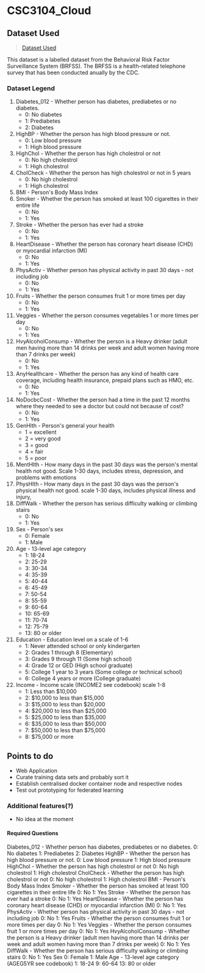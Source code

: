 # CSC3104_Cloud

## Dataset Used
> [Dataset Used](https://www.kaggle.com/datasets/alexteboul/diabetes-health-indicators-dataset/data?select=diabetes_binary_5050split_health_indicators_BRFSS2015.csv)

This dataset is a labelled dataset from the Behavioral Risk Factor Surveillance System (BRFSS). The BRFSS is a health-related telephone survey that has been conducted anually by the CDC. 

### Dataset Legend
1. Diabetes_012 - Whether person has diabetes, prediabetes or no diabetes.
    - 0: No diabetes
    - 1: Prediabetes
    - 2: Diabetes
2. HighBP - Whether the person has high blood pressure or not.
    - 0: Low blood pressure
    - 1: High blood pressure
3. HighChol - Whether the person has high cholestrol or not 
    - 0: No high cholestrol
    - 1: High cholestrol
4. CholCheck - Whether the person has high cholestrol or not in 5 years
    - 0: No high cholestrol
    - 1: High cholestrol
5. BMI - Person's Body Mass Index 
6. Smoker - Whether the person has smoked at least 100 cigarettes in their entire life
    - 0: No 
    - 1: Yes
7. Stroke - Whether the person has ever had a stroke 
    - 0: No 
    - 1: Yes
8. HeartDisease - Whether the person has coronary heart disease (CHD) or myocardial infarction (MI) 
    - 0: No 
    - 1: Yes
9. PhysActiv - Whether person has physical activity in past 30 days - not including job 
    - 0: No 
    - 1: Yes
10. Fruits - Whether the person consumes fruit 1 or more times per day
    - 0: No 
    - 1: Yes
11. Veggies - Whether the person consumes vegetables 1 or more times per day
    - 0: No 
    - 1: Yes
12. HvyAlcoholConsump - Whether the person is a Heavy drinker (adult men having more than 14 drinks per week and adult women having more than 7 drinks per week)
    - 0: No 
    - 1: Yes
13. AnyHealthcare - Whether the person has any kind of health care coverage, including health insurance, prepaid plans such as HMO, etc.
    - 0: No 
    - 1: Yes
14. NoDocbcCost - Whether the person had a time in the past 12 months where they needed to see a doctor but could not because of cost? 
    - 0: No 
    - 1: Yes
15. GenHlth - Person's general your health
    - 1 = excellent 
    - 2 = very good 
    - 3 = good 
    - 4 = fair 
    - 5 = poor
16. MentHlth -  How many days in the past 30 days was the person's mental health not good. Scale 1-30 days, includes stress, depression, and problems with emotions
17. PhysHlth - How many days in the past 30 days was the person's physical health not good. scale 1-30 days, includes physical illness and injury, 
18. DiffWalk - Whether the person has serious difficulty walking or climbing stairs
    - 0: No 
    - 1: Yes
19. Sex - Person's sex
    - 0: Female
    - 1: Male
20. Age - 13-level age category
    - 1: 18-24
    - 2: 25-29
    - 3: 30-34
    - 4: 35-39
    - 5: 40-44
    - 6: 45-49
    - 7: 50-54
    - 8: 55-59
    - 9: 60-64
    - 10: 65-69
    - 11: 70-74
    - 12: 75-79
    - 13: 80 or older 
21. Education - Education level on a scale of 1-6
    - 1: Never attended school or only kindergarten  
    - 2: Grades 1 through 8 (Elementary)
    - 3: Grades 9 through 11 (Some high school) 
    - 4: Grade 12 or GED (High school graduate) 
    - 5: College 1 year to 3 years (Some college or technical school) 
    - 6: College 4 years or more (College graduate)
22. Income - Income scale (INCOME2 see codebook) scale 1-8 
    - 1: Less than $10,000
    - 2: $10,000 to less than $15,000
    - 3: $15,000 to less than $20,000
    - 4: $20,000 to less than $25,000
    - 5: $25,000 to less than $35,000
    - 6: $35,000 to less than $50,000
    - 7: $50,000 to less than $75,000
    - 8: $75,000 or more

## Points to do

- Web Application
- Curate training data sets and probably sort it
- Establish centralised docker container node and respective nodes
- Test out prototyping for federated learning

### Additional features(?)
- No idea at the moment

#### Required Questions
Diabetes_012 - Whether person has diabetes, prediabetes or no diabetes.
0: No diabetes
1: Prediabetes
2: Diabetes
HighBP - Whether the person has high blood pressure or not.
0: Low blood pressure
1: High blood pressure
HighChol - Whether the person has high cholestrol or not
0: No high cholestrol
1: High cholestrol
CholCheck - Whether the person has high cholestrol or not
0: No high cholestrol
1: High cholestrol
BMI - Person's Body Mass Index
Smoker - Whether the person has smoked at least 100 cigarettes in their entire life
0: No
1: Yes
Stroke - Whether the person has ever had a stroke
0: No
1: Yes
HeartDisease - Whether the person has coronary heart disease (CHD) or myocardial infarction (MI)
0: No
1: Yes
PhysActiv - Whether person has physical activity in past 30 days - not including job
0: No
1: Yes
Fruits - Whether the person consumes fruit 1 or more times per day
0: No
1: Yes
Veggies - Whether the person consumes fruit 1 or more times per day
0: No
1: Yes
HvyAlcoholConsump - Whether the person is a Heavy drinker (adult men having more than 14 drinks per week and adult women having more than 7 drinks per week)
0: No
1: Yes
DiffWalk - Whether the person has serious difficulty walking or climbing stairs
0: No
1: Yes
Sex
0: Female
1: Male
Age - 13-level age category (AGEG5YR see codebook)
1: 18-24
9: 60-64
13: 80 or older
